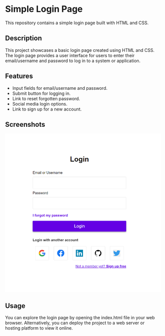 # Simple Login Page
 This repository contains a simple login page built with HTML and CSS.

## Description
This project showcases a basic login page created using HTML and CSS. The login page provides a user interface for users to enter their email/username and password to log in to a system or application.

## Features
* Input fields for email/username and password.
* Submit button for logging in.
* Link to reset forgotten password.
* Social media login options.
* Link to sign up for a new account.
## Screenshots
![Login_Page_UI](UI.png)

## Usage
You can explore the login page by opening the index.html file in your web browser. Alternatively, you can deploy the project to a web server or hosting platform to view it online.
